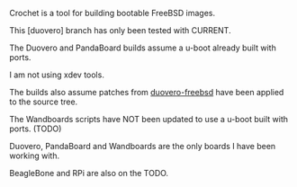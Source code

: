 Crochet is a tool for building bootable FreeBSD images.

This [duovero] branch has only been tested with CURRENT.

The Duovero and PandaBoard builds assume a u-boot already
built with ports.

I am not using xdev tools.

The builds also assume patches from [duovero-freebsd][duovero-freebsd]
have been applied to the source tree.

The Wandboards scripts have NOT been updated to use a u-boot
built with ports. (TODO)

Duovero, PandaBoard and Wandboards are the only boards I
have been working with.

BeagleBone and RPi are also on the TODO.

[duovero-freebsd]: https://github.com/scottellis/duovero-freebsd
